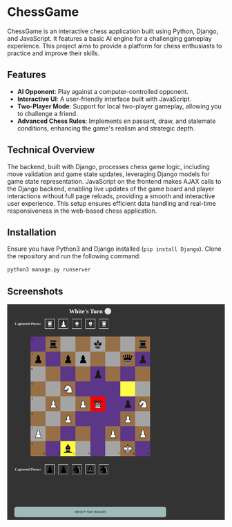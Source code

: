 # ChessGame

ChessGame is an interactive chess application built using Python, Django, and JavaScript. It features a basic AI engine for a challenging gameplay experience. This project aims to provide a platform for chess enthusiasts to practice and improve their skills.

## Features

- **AI Opponent**: Play against a computer-controlled opponent.
- **Interactive UI**: A user-friendly interface built with JavaScript.
- **Two-Player Mode**: Support for local two-player gameplay, allowing you to challenge a friend.
- **Advanced Chess Rules**: Implements en passant, draw, and stalemate conditions, enhancing the game's realism and strategic depth.

## Technical Overview 
The backend, built with Django, processes chess game logic, including move validation and game state updates, leveraging Django models for game state representation. JavaScript on the frontend makes AJAX calls to the Django backend, enabling live updates of the game board and player interactions without full page reloads, providing a smooth and interactive user experience. This setup ensures efficient data handling and real-time responsiveness in the web-based chess application.

## Installation

Ensure you have Python3 and Django installed (`pip install Django`). Clone the repository and run the following command:

```bash
python3 manage.py runserver
```

## Screenshots 
![Screenshot](media/game_screenshot.png)


